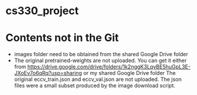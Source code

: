 # cs330_project
# Contents not in the Git
* images folder need to be obtained from the shared Google Drive folder
* The original pretrained-weights are not uploaded. You can get it either from https://drive.google.com/drive/folders/1k2nggK3LqyBE5huGpL3E-JXoEv7o6qRq?usp=sharing or my shared Google Drive folder
The original eccv_train.json and eccv_val.json are not uploaded. The json files were a small subset produced by the image download script.
